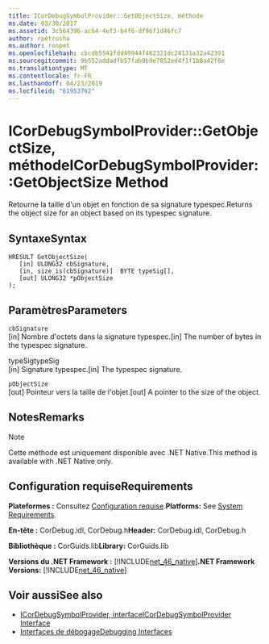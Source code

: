 ```yaml
---
title: ICorDebugSymbolProvider::GetObjectSize, méthode
ms.date: 03/30/2017
ms.assetid: 3c564396-ac64-4ef3-b4f6-df96f1d46fc7
author: rpetrusha
ms.author: ronpet
ms.openlocfilehash: cbcdb5541fdd49944f462321dc24131a32a42391
ms.sourcegitcommit: 9b552addadfb57fab0b9e7852ed4f1f1b8a42f8e
ms.translationtype: MT
ms.contentlocale: fr-FR
ms.lasthandoff: 04/23/2019
ms.locfileid: "61953762"
---
```

# <a name="icordebugsymbolprovidergetobjectsize-method"></a><span data-ttu-id="8d17c-102">ICorDebugSymbolProvider::GetObjectSize, méthode</span><span class="sxs-lookup"><span data-stu-id="8d17c-102">ICorDebugSymbolProvider::GetObjectSize Method</span></span>
<span data-ttu-id="8d17c-103">Retourne la taille d'un objet en fonction de sa signature typespec.</span><span class="sxs-lookup"><span data-stu-id="8d17c-103">Returns the object size for an object based on its typespec signature.</span></span>  
  
## <a name="syntax"></a><span data-ttu-id="8d17c-104">Syntaxe</span><span class="sxs-lookup"><span data-stu-id="8d17c-104">Syntax</span></span>  
  
```  
HRESULT GetObjectSize(  
   [in] ULONG32 cbSignature,  
   [in, size_is(cbSignature)]  BYTE typeSig[],  
   [out] ULONG32 *pObjectSize  
);  
```  
  
## <a name="parameters"></a><span data-ttu-id="8d17c-105">Paramètres</span><span class="sxs-lookup"><span data-stu-id="8d17c-105">Parameters</span></span>  
 `cbSignature`  
 <span data-ttu-id="8d17c-106">[in] Nombre d'octets dans la signature typespec.</span><span class="sxs-lookup"><span data-stu-id="8d17c-106">[in] The number of bytes in the typespec signature.</span></span>  
  
 <span data-ttu-id="8d17c-107">typeSig</span><span class="sxs-lookup"><span data-stu-id="8d17c-107">typeSig</span></span>  
 <span data-ttu-id="8d17c-108">[in] Signature typespec.</span><span class="sxs-lookup"><span data-stu-id="8d17c-108">[in] The typespec signature.</span></span>  
  
 `pObjectSize`  
 <span data-ttu-id="8d17c-109">[out] Pointeur vers la taille de l'objet.</span><span class="sxs-lookup"><span data-stu-id="8d17c-109">[out] A pointer to the size of the object.</span></span>  
  
## <a name="remarks"></a><span data-ttu-id="8d17c-110">Notes</span><span class="sxs-lookup"><span data-stu-id="8d17c-110">Remarks</span></span>  
  
> [!NOTE]
>  <span data-ttu-id="8d17c-111">Cette méthode est uniquement disponible avec .NET Native.</span><span class="sxs-lookup"><span data-stu-id="8d17c-111">This method is available with .NET Native only.</span></span>  
  
## <a name="requirements"></a><span data-ttu-id="8d17c-112">Configuration requise</span><span class="sxs-lookup"><span data-stu-id="8d17c-112">Requirements</span></span>  
 <span data-ttu-id="8d17c-113">**Plateformes :** Consultez [Configuration requise](../../../../docs/framework/get-started/system-requirements.md).</span><span class="sxs-lookup"><span data-stu-id="8d17c-113">**Platforms:** See [System Requirements](../../../../docs/framework/get-started/system-requirements.md).</span></span>  
  
 <span data-ttu-id="8d17c-114">**En-tête :** CorDebug.idl, CorDebug.h</span><span class="sxs-lookup"><span data-stu-id="8d17c-114">**Header:** CorDebug.idl, CorDebug.h</span></span>  
  
 <span data-ttu-id="8d17c-115">**Bibliothèque :** CorGuids.lib</span><span class="sxs-lookup"><span data-stu-id="8d17c-115">**Library:** CorGuids.lib</span></span>  
  
 <span data-ttu-id="8d17c-116">**Versions du .NET Framework :** [!INCLUDE[net_46_native](../../../../includes/net-46-native-md.md)]</span><span class="sxs-lookup"><span data-stu-id="8d17c-116">**.NET Framework Versions:** [!INCLUDE[net_46_native](../../../../includes/net-46-native-md.md)]</span></span>  
  
## <a name="see-also"></a><span data-ttu-id="8d17c-117">Voir aussi</span><span class="sxs-lookup"><span data-stu-id="8d17c-117">See also</span></span>

- [<span data-ttu-id="8d17c-118">ICorDebugSymbolProvider, interface</span><span class="sxs-lookup"><span data-stu-id="8d17c-118">ICorDebugSymbolProvider Interface</span></span>](../../../../docs/framework/unmanaged-api/debugging/icordebugsymbolprovider-interface.md)
- [<span data-ttu-id="8d17c-119">Interfaces de débogage</span><span class="sxs-lookup"><span data-stu-id="8d17c-119">Debugging Interfaces</span></span>](../../../../docs/framework/unmanaged-api/debugging/debugging-interfaces.md)
